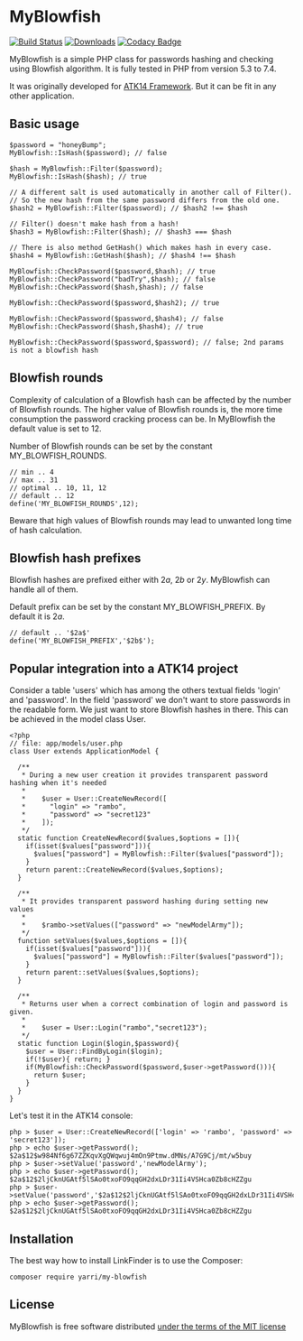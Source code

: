 MyBlowfish
==========

[![Build Status](https://travis-ci.org/yarri/MyBlowfish.svg?branch=master)](https://travis-ci.org/yarri/MyBlowfish)
[![Downloads](https://img.shields.io/packagist/dt/yarri/my-blowfish.svg)](https://packagist.org/packages/yarri/my-blowfish)
[![Codacy Badge](https://api.codacy.com/project/badge/Grade/510532520a6e4563b61b79a04c3435a4)](https://www.codacy.com/project/jaromir.tomek/MyBlowfish/dashboard?utm_source=github.com&amp;utm_medium=referral&amp;utm_content=yarri/MyBlowfish&amp;utm_campaign=Badge_Grade_Dashboard)

MyBlowfish is a simple PHP class for passwords hashing and checking using Blowfish algorithm. It is fully tested in PHP from version 5.3 to 7.4.

It was originally developed for [ATK14 Framework](http://www.atk14.net/). But it can be fit in any other application.

Basic usage
-----------

    $password = "honeyBump";
    MyBlowfish::IsHash($password); // false

    $hash = MyBlowfish::Filter($password);
    MyBlowfish::IsHash($hash); // true

    // A different salt is used automatically in another call of Filter().
    // So the new hash from the same password differs from the old one.
    $hash2 = MyBlowfish::Filter($password); // $hash2 !== $hash

    // Filter() doesn't make hash from a hash!
    $hash3 = MyBlowfish::Filter($hash); // $hash3 === $hash
    
    // There is also method GetHash() which makes hash in every case.
    $hash4 = MyBlowfish::GetHash($hash); // $hash4 !== $hash

    MyBlowfish::CheckPassword($password,$hash); // true
    MyBlowfish::CheckPassword("badTry",$hash); // false
    MyBlowfish::CheckPassword($hash,$hash); // false

    MyBlowfish::CheckPassword($password,$hash2); // true

    MyBlowfish::CheckPassword($password,$hash4); // false
    MyBlowfish::CheckPassword($hash,$hash4); // true

    MyBlowfish::CheckPassword($password,$password); // false; 2nd params is not a blowfish hash

Blowfish rounds
---------------

Complexity of calculation of a Blowfish hash can be affected by the number of Blowfish rounds. The higher value of Blowfish rounds is, the more time consumption the password cracking process can be. In MyBlowfish the default value is set to 12.

Number of Blowfish rounds can be set by the constant MY_BLOWFISH_ROUNDS.

    // min .. 4
    // max .. 31
    // optimal .. 10, 11, 12
    // default .. 12
    define('MY_BLOWFISH_ROUNDS',12);

Beware that high values of Blowfish rounds may lead to unwanted long time of hash calculation.

Blowfish hash prefixes
----------------------

Blowfish hashes are prefixed either with $2a$, $2b$ or $2y$. MyBlowfish can handle all of them.

Default prefix can be set by the constant MY_BLOWFISH_PREFIX. By default it is $2a$.

    // default .. '$2a$'
    define('MY_BLOWFISH_PREFIX','$2b$');

Popular integration into a ATK14 project
----------------------------------------

Consider a table 'users' which has among the others textual fields 'login' and 'password'.
In the field 'password' we don't want to store passwords in the readable form. We just want to store Blowfish hashes in there.
This can be achieved in the model class User.

    <?php
    // file: app/models/user.php
    class User extends ApplicationModel {

      /**
       * During a new user creation it provides transparent password hashing when it's needed
       *
       *    $user = User::CreateNewRecord([
       *      "login" => "rambo",
       *      "password" => "secret123"
       *    ]);
       */
      static function CreateNewRecord($values,$options = []){
        if(isset($values["password"])){
          $values["password"] = MyBlowfish::Filter($values["password"]);
        }
        return parent::CreateNewRecord($values,$options);
      }

      /**
       * It provides transparent password hashing during setting new values
       *
       *    $rambo->setValues(["password" => "newModelArmy"]);
       */
      function setValues($values,$options = []){
        if(isset($values["password"])){
          $values["password"] = MyBlowfish::Filter($values["password"]);
        }
        return parent::setValues($values,$options);
      }
      
      /**
       * Returns user when a correct combination of login and password is given.
       *
       *    $user = User::Login("rambo","secret123");
       */
      static function Login($login,$password){
        $user = User::FindByLogin($login);
        if(!$user){ return; }
        if(MyBlowfish::CheckPassword($password,$user->getPassword())){
          return $user;
        }
      }
    }

Let's test it in the ATK14 console:

    php > $user = User::CreateNewRecord(['login' => 'rambo', 'password' => 'secret123']);
    php > echo $user->getPassword();
    $2a$12$w984Nf6g67ZZKqvXgQWqwuj4mOn9Ptmw.dMNs/A7G9Cj/mt/w5buy
    php > $user->setValue('password','newModelArmy');
    php > echo $user->getPassword();
    $2a$12$2ljCknUGAtf5lSAo0txoFO9qqGH2dxLDr31Ii4VSHca0Zb8cHZZgu
    php > $user->setValue('password','$2a$12$2ljCknUGAtf5lSAo0txoFO9qqGH2dxLDr31Ii4VSHca0Zb8cHZZgu');
    php > echo $user->getPassword();
    $2a$12$2ljCknUGAtf5lSAo0txoFO9qqGH2dxLDr31Ii4VSHca0Zb8cHZZgu

Installation
------------

The best way how to install LinkFinder is to use the Composer:

    composer require yarri/my-blowfish

License
-------

MyBlowfish is free software distributed [under the terms of the MIT license](http://www.opensource.org/licenses/mit-license)

[//]: # ( vim: set ts=2 et: )
